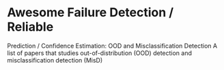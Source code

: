 # Awesome Failure Detection / Reliable
Prediction / Confidence Estimation: OOD and Misclassification Detection
A list of papers that studies out-of-distribution (OOD) detection and misclassification detection (MisD)
